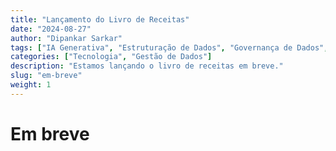 ```yaml
---
title: "Lançamento do Livro de Receitas"
date: "2024-08-27"
author: "Dipankar Sarkar"
tags: ["IA Generativa", "Estruturação de Dados", "Governança de Dados", "Implementação de IA", "Pipelines de Dados"]
categories: ["Tecnologia", "Gestão de Dados"]
description: "Estamos lançando o livro de receitas em breve."
slug: "em-breve"
weight: 1
---
```


# Em breve